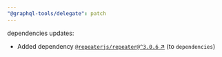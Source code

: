 ```yaml
---
"@graphql-tools/delegate": patch
---
```

dependencies updates:
  - Added dependency [`@repeaterjs/repeater@^3.0.6` ↗︎](https://www.npmjs.com/package/@repeaterjs/repeater/v/3.0.6) (to `dependencies`)
